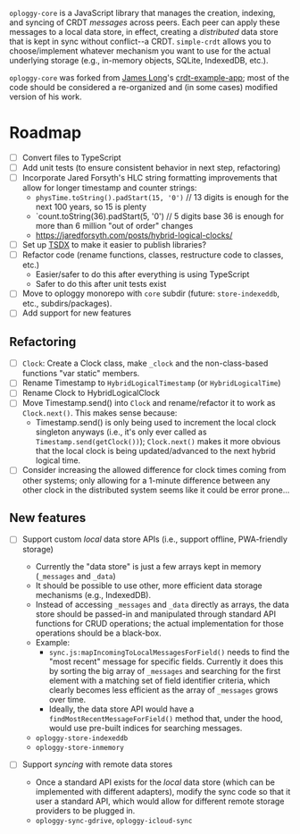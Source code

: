 `oploggy-core` is a JavaScript library that manages the creation, indexing, and syncing of CRDT _messages_ across peers.
Each peer can apply these messages to a local data store, in effect, creating a _distributed_ data store that is kept in
sync without conflict--a CRDT. `simple-crdt` allows you to choose/implement whatever mechanism you want to use for the
actual underlying storage (e.g., in-memory objects, SQLite, IndexedDB, etc.).

`oploggy-core` was forked from [James Long](https://twitter.com/jlongster)'s
[crdt-example-app](https://github.com/jlongster/crdt-example-app); most of the code should be considered a re-organized
and (in some cases) modified version of his work.

# Roadmap

- [ ] Convert files to TypeScript
- [ ] Add unit tests (to ensure consistent behavior in next step, refactoring)
- [ ] Incorporate Jared Forsyth's HLC string formatting improvements that allow for longer timestamp and counter strings:
    - `physTime.toString().padStart(15, '0')` // 13 digits is enough for the next 100 years, so 15 is plenty
    - `count.toString(36).padStart(5, '0') // 5 digits base 36 is enough for more than 6 million "out of order" changes
    - https://jaredforsyth.com/posts/hybrid-logical-clocks/
- [ ] Set up [TSDX](https://tsdx.io/) to make it easier to publish libraries?
- [ ] Refactor code (rename functions, classes, restructure code to classes, etc.)
    - Easier/safer to do this after everything is using TypeScript
    - Safer to do this after unit tests exist
- [ ] Move to oploggy monorepo with `core` subdir (future: `store-indexeddb`, etc., subdirs/packages).
- [ ] Add support for new features

## Refactoring

- [ ] `Clock`: Create a Clock class, make `_clock` and the non-class-based functions "var static" members.
- [ ] Rename Timestamp to `HybridLogicalTimestamp` (or `HybridLogicalTime`)
- [ ] Rename Clock to HybridLogicalClock
- [ ] Move Timestamp.send() into `Clock` and rename/refactor it to work as `Clock.next()`. This makes sense because:
    - Timestamp.send() is only being used to increment the local clock singleton anyways (i.e., it's only ever called as `Timestamp.send(getClock())`); `Clock.next()` makes it more obvious that the local clock is being updated/advanced to the next hybrid logical time.
- [ ] Consider increasing the allowed difference for clock times coming from other systems; only allowing for a 1-minute difference between any other clock in the distributed system seems like it could be error prone...

## New features

- [ ] Support custom _local_ data store APIs (i.e., support offline, PWA-friendly storage)
    - Currently the "data store" is just a few arrays kept in memory (`_messages` and  `_data`)
    - It should be possible to use other, more efficient data storage mechanisms (e.g., IndexedDB).
    - Instead of accessing `_messages` and `_data` directly as arrays, the data store should be passed-in and manipulated through standard API functions for CRUD operations; the actual implementation for those operations should be a black-box.
    - Example:
        - `sync.js:mapIncomingToLocalMessagesForField()` needs to find the "most recent" message for specific fields. Currently it does this by sorting the big array of `_messages` and searching for the first element with a matching set of field identifier criteria, which clearly becomes less efficient as the array of `_messages` grows over time.
        - Ideally, the data store API would have a `findMostRecentMessageForField()` method that, under the hood, would use pre-built indices for searching messages.
    - `oploggy-store-indexeddb`
    - `oploggy-store-inmemory`

- [ ] Support _syncing_ with remote data stores
    - Once a standard API exists for the _local_ data store (which can be implemented with different adapters), modify the sync code so that it user a standard API, which would allow for different remote storage providers to be plugged in.
    - `oploggy-sync-gdrive`, `oploggy-icloud-sync`